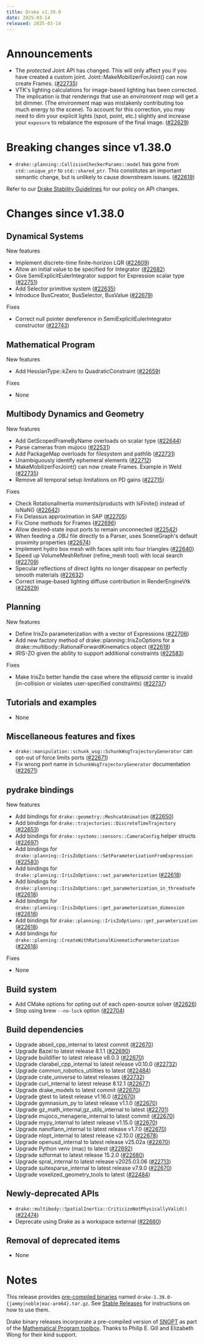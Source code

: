 ```yaml
---
title: Drake v1.39.0
date: 2025-03-14
released: 2025-03-14
---
```


# Announcements

* The *protected* Joint API has changed. This will only affect you if you have
  created a custom joint. Joint::MakeMobilizerForJoint() can now create Frames. ([#22735][_#22735])
* VTK's lighting calculations for image-based lighting has been corrected. The
  implication is that renderings that use an _environment map_ will get a bit
  dimmer. (The environment map was mistakenly contributing too much energy to
  the scene). To account for this correction, you may need to dim your explicit
  lights (spot, point, etc.) slightly and increase your `exposure` to rebalance
  the exposure of the final image. ([#22629][_#22629])

# Breaking changes since v1.38.0

* `drake::planning::CollisionCheckerParams::model` has gone from `std::unique_ptr` to `std::shared_ptr`.
  This constitutes an important semantic change, but is unlikely to cause downstream issues. ([#22619][_#22619])


Refer to our [Drake Stability Guidelines](/stable.html) for our policy
on API changes.

# Changes since v1.38.0

## Dynamical Systems

<!-- <relnotes for systems go here> -->

New features

* Implement discrete-time finite-horizon LQR ([#22609][_#22609])
* Allow an initial value to be specified for Integrator ([#22682][_#22682])
* Give SemiExplicitEulerIntegrator support for Expression scalar type ([#22751][_#22751])
* Add Selector primitive system ([#22635][_#22635])
* Introduce BusCreator, BusSelector, BusValue ([#22679][_#22679])

Fixes

* Correct null pointer dereference in SemiExplicitEulerIntegrator constructor ([#22743][_#22743])

## Mathematical Program

<!-- <relnotes for solvers go here> -->

New features

* Add HessianType::kZero to QuadraticConstraint ([#22659][_#22659])

Fixes

* None

## Multibody Dynamics and Geometry

<!-- <relnotes for geometry,multibody go here> -->

New features

* Add GetScopedFrameByName overloads on scalar type ([#22644][_#22644])
* Parse cameras from mujoco ([#22531][_#22531])
* Add PackageMap overloads for filesystem and pathlib ([#22731][_#22731])
* Unambiguously identify ephemeral elements ([#22712][_#22712])
* MakeMobilizerForJoint() can now create Frames. Example in Weld ([#22735][_#22735])
* Remove all temporal setup limitations on PD gains ([#22715][_#22715])

Fixes

* Check RotationalInertia moments/products with IsFinite() instead of IsNaN() ([#22642][_#22642])
* Fix Delassus approximation in SAP ([#22705][_#22705])
* Fix Clone methods for Frames ([#22696][_#22696])
* Allow desired-state input ports to remain unconnected ([#22542][_#22542])
* When feeding a .OBJ file directly to a Parser, uses SceneGraph's default proximity properties ([#22674][_#22674])
* Implement hydro box mesh with faces split into four triangles ([#22640][_#22640])
* Speed up VolumeMeshRefiner (refine_mesh tool) with local search ([#22709][_#22709])
* Specular reflections of direct lights no longer disappear on perfectly smooth materials ([#22632][_#22632])
* Correct image-based lighting diffuse contribution in RenderEngineVtk ([#22629][_#22629])

## Planning

<!-- <relnotes for planning go here> -->

New features

* Define IrisZo parameterization with a vector of Expressions ([#22706][_#22706])
* Add new factory method of drake::planning::IrisZoOptions for a drake::multibody::RationalForwardKinematics object ([#22618][_#22618])
* IRIS-ZO given the ability to support additional constraints ([#22583][_#22583])

Fixes

* Make IrisZo better handle the case where the ellipsoid center is invalid (in-collision or violates user-specified constraints) ([#22737][_#22737])

## Tutorials and examples

<!-- <relnotes for examples,tutorials go here> -->

* None

## Miscellaneous features and fixes

<!-- <relnotes for common,math,lcm,lcmtypes,manipulation,perception,visualization go here> -->

* `drake::manipulation::schunk_wsg::SchunkWsgTrajectoryGenerator` can opt-out of force limits ports ([#22671][_#22671])
* Fix wrong port name in `SchunkWsgTrajectoryGenerator` documentation  ([#22671][_#22671])

## pydrake bindings

<!-- <relnotes for bindings go here> -->

New features

* Add bindings for `drake::geometry::MeshcatAnimation` ([#22650][_#22650])
* Add bindings for `drake::trajectories::DiscreteTimeTrajectory` ([#22653][_#22653])
* Add bindings for `drake::systems::sensors::CameraConfig` helper structs ([#22697][_#22697])
* Add bindings for `drake::planning::IrisZoOptions::SetParameterizationFromExpression` ([#22583][_#22583])
* Add bindings for `drake::planning::IrisZoOptions::set_parameterization` ([#22618][_#22618])
* Add bindings for `drake::planning::IrisZoOptions::get_parameterization_in_threadsafe` ([#22618][_#22618])
* Add bindings for `drake::planning::IrisZoOptions::get_parameterization_dimension` ([#22618][_#22618])
* Add bindings for `drake::planning::IrisZoOptions::get_paramterization` ([#22618][_#22618])
* Add bindings for `drake::planning::CreateWithRationalKinematicParameterization` ([#22618][_#22618])

Fixes

* None

## Build system

<!-- <relnotes for cmake,doc,setup,third_party,tools go here> -->

* Add CMake options for opting out of each open-source solver ([#22626][_#22626])
* Stop using brew `--no-lock` option ([#22704][_#22704])

## Build dependencies

<!-- <relnotes for workspace go here> -->

* Upgrade abseil_cpp_internal to latest commit ([#22670][_#22670])
* Upgrade Bazel to latest release 8.1.1 ([#22690][_#22690])
* Upgrade buildifier to latest release v8.0.3 ([#22670][_#22670])
* Upgrade clarabel_cpp_internal to latest release v0.10.0 ([#22732][_#22732])
* Upgrade common_robotics_utilities to latest ([#22484][_#22484])
* Upgrade crate_universe to latest releases ([#22732][_#22732])
* Upgrade curl_internal to latest release 8.12.1 ([#22677][_#22677])
* Upgrade drake_models to latest commit ([#22670][_#22670])
* Upgrade gtest to latest release v1.16.0 ([#22670][_#22670])
* Upgrade gymnasium_py to latest release v1.1.0 ([#22670][_#22670])
* Upgrade gz_math_internal,gz_utils_internal to latest ([#22701][_#22701])
* Upgrade mujoco_menagerie_internal to latest commit ([#22670][_#22670])
* Upgrade mypy_internal to latest release v1.15.0 ([#22670][_#22670])
* Upgrade nanoflann_internal to latest release v1.7.0 ([#22670][_#22670])
* Upgrade nlopt_internal to latest release v2.10.0 ([#22678][_#22678])
* Upgrade openusd_internal to latest release v25.02a ([#22670][_#22670])
* Upgrade Python venv (mac) to latest ([#22692][_#22692])
* Upgrade sdformat to latest release 15.2.0 ([#22680][_#22680])
* Upgrade spral_internal to latest release v2025.03.06 ([#22713][_#22713])
* Upgrade suitesparse_internal to latest release v7.9.0 ([#22670][_#22670])
* Upgrade voxelized_geometry_tools to latest ([#22484][_#22484])

## Newly-deprecated APIs


* `drake::multibody::SpatialInertia::CriticizeNotPhysicallyValid()` ([#22474][_#22474])
* Deprecate using Drake as a workspace external ([#22660][_#22660])

## Removal of deprecated items

* None

# Notes


This release provides [pre-compiled binaries](https://github.com/RobotLocomotion/drake/releases/tag/v1.39.0) named
``drake-1.39.0-{jammy|noble|mac-arm64}.tar.gz``. See [Stable Releases](/from_binary.html#stable-releases) for instructions on how to use them.

Drake binary releases incorporate a pre-compiled version of [SNOPT](https://ccom.ucsd.edu/~optimizers/solvers/snopt/) as part of the
[Mathematical Program toolbox](https://drake.mit.edu/doxygen_cxx/group__solvers.html). Thanks to
Philip E. Gill and Elizabeth Wong for their kind support.

<!-- <begin issue links> -->
[_#22474]: https://github.com/RobotLocomotion/drake/pull/22474
[_#22484]: https://github.com/RobotLocomotion/drake/pull/22484
[_#22531]: https://github.com/RobotLocomotion/drake/pull/22531
[_#22542]: https://github.com/RobotLocomotion/drake/pull/22542
[_#22583]: https://github.com/RobotLocomotion/drake/pull/22583
[_#22609]: https://github.com/RobotLocomotion/drake/pull/22609
[_#22618]: https://github.com/RobotLocomotion/drake/pull/22618
[_#22619]: https://github.com/RobotLocomotion/drake/pull/22619
[_#22626]: https://github.com/RobotLocomotion/drake/pull/22626
[_#22629]: https://github.com/RobotLocomotion/drake/pull/22629
[_#22632]: https://github.com/RobotLocomotion/drake/pull/22632
[_#22635]: https://github.com/RobotLocomotion/drake/pull/22635
[_#22640]: https://github.com/RobotLocomotion/drake/pull/22640
[_#22642]: https://github.com/RobotLocomotion/drake/pull/22642
[_#22644]: https://github.com/RobotLocomotion/drake/pull/22644
[_#22650]: https://github.com/RobotLocomotion/drake/pull/22650
[_#22653]: https://github.com/RobotLocomotion/drake/pull/22653
[_#22659]: https://github.com/RobotLocomotion/drake/pull/22659
[_#22660]: https://github.com/RobotLocomotion/drake/pull/22660
[_#22670]: https://github.com/RobotLocomotion/drake/pull/22670
[_#22671]: https://github.com/RobotLocomotion/drake/pull/22671
[_#22674]: https://github.com/RobotLocomotion/drake/pull/22674
[_#22677]: https://github.com/RobotLocomotion/drake/pull/22677
[_#22678]: https://github.com/RobotLocomotion/drake/pull/22678
[_#22679]: https://github.com/RobotLocomotion/drake/pull/22679
[_#22680]: https://github.com/RobotLocomotion/drake/pull/22680
[_#22682]: https://github.com/RobotLocomotion/drake/pull/22682
[_#22690]: https://github.com/RobotLocomotion/drake/pull/22690
[_#22692]: https://github.com/RobotLocomotion/drake/pull/22692
[_#22696]: https://github.com/RobotLocomotion/drake/pull/22696
[_#22697]: https://github.com/RobotLocomotion/drake/pull/22697
[_#22701]: https://github.com/RobotLocomotion/drake/pull/22701
[_#22704]: https://github.com/RobotLocomotion/drake/pull/22704
[_#22705]: https://github.com/RobotLocomotion/drake/pull/22705
[_#22706]: https://github.com/RobotLocomotion/drake/pull/22706
[_#22709]: https://github.com/RobotLocomotion/drake/pull/22709
[_#22712]: https://github.com/RobotLocomotion/drake/pull/22712
[_#22713]: https://github.com/RobotLocomotion/drake/pull/22713
[_#22715]: https://github.com/RobotLocomotion/drake/pull/22715
[_#22731]: https://github.com/RobotLocomotion/drake/pull/22731
[_#22732]: https://github.com/RobotLocomotion/drake/pull/22732
[_#22735]: https://github.com/RobotLocomotion/drake/pull/22735
[_#22737]: https://github.com/RobotLocomotion/drake/pull/22737
[_#22743]: https://github.com/RobotLocomotion/drake/pull/22743
[_#22751]: https://github.com/RobotLocomotion/drake/pull/22751
<!-- <end issue links> -->

<!--
  Current oldest_commit 04b6955f0df9f4ab0dd02728776fcd06eee8fd87 (exclusive).
  Current newest_commit 0596a5eb8717b677c573118bc5e2558c1f1f07ba (inclusive).
-->
